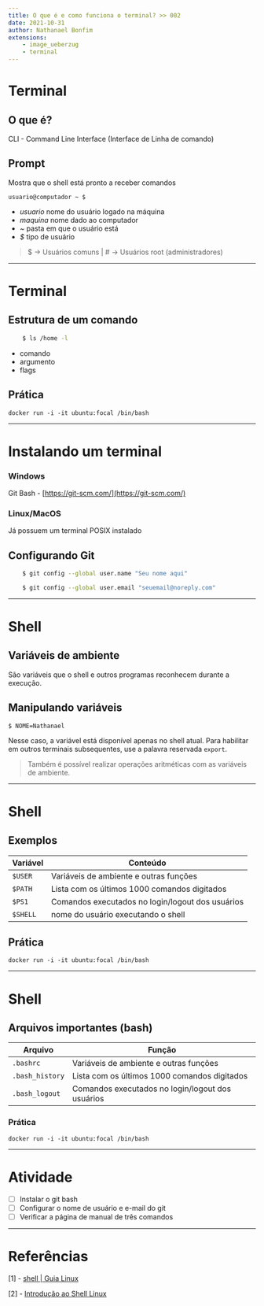 ```yaml
---
title: O que é e como funciona o terminal? >> 002
date: 2021-10-31
author: Nathanael Bonfim
extensions:
    - image_ueberzug
    - terminal
---
```

# Terminal
## O que é?
CLI - Command Line Interface (Interface de Linha de comando)

## Prompt 
Mostra que o shell está pronto a receber comandos

    usuario@computador ~ $
- *usuario* nome do usuário logado na máquina
- *maquina* nome dado ao computador
- *~*       pasta em que o usuário está
- *$*       tipo de usuário
> $ -> Usuários comuns
> | # -> Usuários root (administradores)

---
# Terminal
## Estrutura de um comando
```sh
    $ ls /home -l
```

- comando
- argumento
- flags

## Prática

```terminal8
docker run -i -it ubuntu:focal /bin/bash
```

---
# Instalando um terminal

### Windows
Git Bash - [https://git-scm.com/](https://git-scm.com/)

### Linux/MacOS
Já possuem um terminal POSIX instalado

## Configurando Git
```sh
    $ git config --global user.name "Seu nome aqui"

    $ git config --global user.email "seuemail@noreply.com"
```
---
# Shell
## Variáveis de ambiente
São variáveis que o shell e outros programas reconhecem durante a execução.

## Manipulando variáveis
    $ NOME=Nathanael

Nesse caso, a variável está disponível apenas no shell atual. Para habilitar em
outros terminais subsequentes, use a palavra reservada `export`.

> Também é possível realizar operações aritméticas com as variáveis de ambiente.

---
# Shell
## Exemplos
| Variável | Conteúdo                                         |
|----------|--------------------------------------------------|
| `$USER`  | Variáveis de ambiente e outras funções           |
| `$PATH`  | Lista com os últimos 1000 comandos digitados     |
| `$PS1`   | Comandos executados no login/logout dos usuários |
| `$SHELL` | nome do usuário executando o shell               |

## Prática
```terminal8
docker run -i -it ubuntu:focal /bin/bash
```

---
# Shell
## Arquivos importantes (bash)

| Arquivo        | Função                                           |
|----------------|--------------------------------------------------|
| `.bashrc`      | Variáveis de ambiente e outras funções           |
| `.bash_history`| Lista com os últimos 1000 comandos digitados     |
| `.bash_logout` | Comandos executados no login/logout dos usuários |

### Prática

```terminal8
docker run -i -it ubuntu:focal /bin/bash
```

---
# Atividade
- [ ] Instalar o git bash
- [ ] Configurar o nome de usuário e e-mail do git
- [ ] Verificar a página de manual de três comandos

---
# Referências
[1] - [shell | Guia Linux](https://guialinux.uniriotec.br/shell/)

[2] - [Introdução ao Shell Linux](https://leg.ufpr.br/~fernandomayer/aulas/ce083/shell-linux.html)
